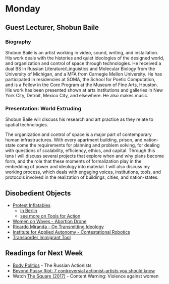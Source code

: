 # Monday

## Guest Lecturer, Shobun Baile

### Biography

Shobun Baile is an artist working in video, sound, writing, and installation. His work deals with the histories and quiet ideologies of the designed world, and organization and control of space through technologies. He received a dual BS in Russian Literature/Linguistics and Molecular Biology from the University of Michigan, and a MFA from Carnegie Mellon University. He has participated in residencies at SOMA, the School for Poetic Computation, and is a Fellow in the Core Program at the Museum of Fine Arts, Houston. His work has been presented shown at arts institutions and galleries in New York City, Detroit, Mexico City, and elsewhere. He also makes music.

### Presentation: World Extruding

Shobun Baile will discuss his research and art practice as they relate to spatial technologies.

The organization and control of space is a major part of contemporary human infrastructures. With every apartment building, prison, and nation-state come the requirements for planning and problem solving, for dealing with questions of scalability, efficiency, ethics, and capital. Through this lens I will discuss several projects that explore when and why plans become form, and the role that these moments of formalization play in the embedding of power and ideology into material. I will also discuss my working process, which deals with engaging voices, institutions, tools, and protocols involved in the realization of buildings, cities, and nation-states.

## Disobedient Objects

+ [Protest Inflatables](https://www.vam.ac.uk/blog/disobedient-objects/tools-for-action-interview-with-artur-van-balen)
	+ [in Berlin](https://vimeo.com/82748547#at=3)
  + [see more on Tools for Action](http://www.toolsforaction.net/)
+ [Women on Waves - Abortion Drone](https://www.womenonwaves.org/en/page/6402/abortion-drones)
+ [Ricardo Miranda - On Transmitting Ideology](http://ambriente.com/transmitting_ideology/)
+ [Institute for Applied Autonomy - Contestational Robotics](https://vimeo.com/6070459)
+ [Transborder Immigrant Tool](https://anthology.rhizome.org/transborder-immigrant-tool)

## Readings for Next Week

+ [Body Politics](https://www.1843magazine.com/features/body-politics) - The Russian Actionists
+ [Beyond Pussy Riot: 7 controversial actionist-artists you should know](https://www.calvertjournal.com/articles/show/9264/beyond-pussy-riot-controversial-actionism-artists)
+ Watch [The Square (2017)](https://www.squarethefilm.com/) - Content Warning: Violence against women
